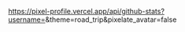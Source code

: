 https://pixel-profile.vercel.app/api/github-stats?username=<Guilhemvnt>&theme=road_trip&pixelate_avatar=false
